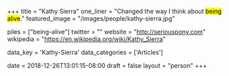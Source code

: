 +++
title = "Kathy Sierra"
one_liner = "Changed the way I think about <mark>being alive</mark>."
featured_image = "/images/people/kathy-sierra.jpg"

piles = ["being-alive"]
twitter = ""
website = "http://seriouspony.com"
wikipedia = "https://en.wikipedia.org/wiki/Kathy_Sierra"

data_key = 'Kathy-Sierra'
data_categories = ['Articles']

date = 2018-12-26T13:01:15-08:00
draft = false
layout = "person"
+++

